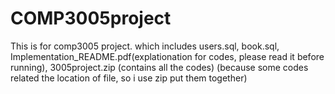 # COMP3005project

This is for comp3005 project. which includes users.sql, book.sql, Implementation_README.pdf(explationation for codes, please read it before running), 3005project.zip (contains all the codes)
(because some codes related the location of file, so i use zip put them together)
